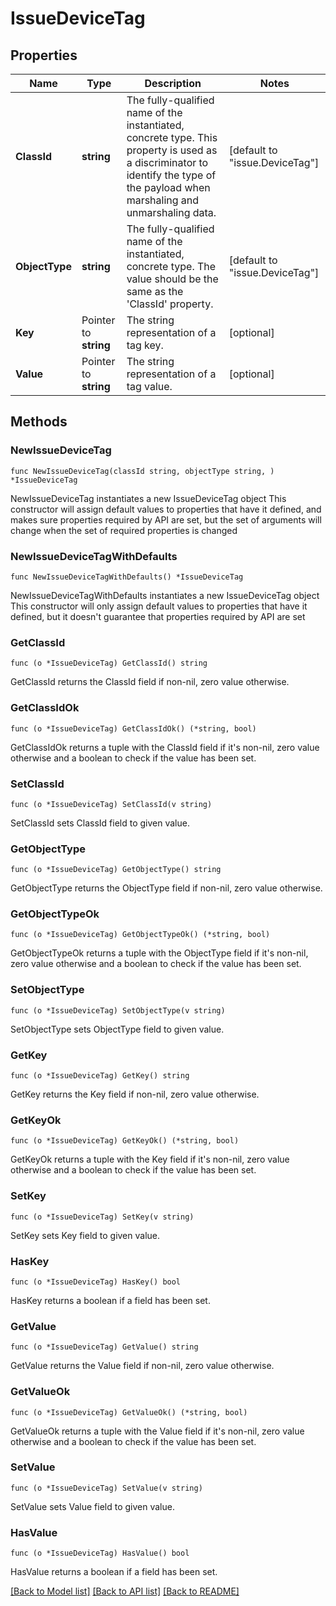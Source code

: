 # IssueDeviceTag

## Properties

Name | Type | Description | Notes
------------ | ------------- | ------------- | -------------
**ClassId** | **string** | The fully-qualified name of the instantiated, concrete type. This property is used as a discriminator to identify the type of the payload when marshaling and unmarshaling data. | [default to "issue.DeviceTag"]
**ObjectType** | **string** | The fully-qualified name of the instantiated, concrete type. The value should be the same as the &#39;ClassId&#39; property. | [default to "issue.DeviceTag"]
**Key** | Pointer to **string** | The string representation of a tag key. | [optional] 
**Value** | Pointer to **string** | The string representation of a tag value. | [optional] 

## Methods

### NewIssueDeviceTag

`func NewIssueDeviceTag(classId string, objectType string, ) *IssueDeviceTag`

NewIssueDeviceTag instantiates a new IssueDeviceTag object
This constructor will assign default values to properties that have it defined,
and makes sure properties required by API are set, but the set of arguments
will change when the set of required properties is changed

### NewIssueDeviceTagWithDefaults

`func NewIssueDeviceTagWithDefaults() *IssueDeviceTag`

NewIssueDeviceTagWithDefaults instantiates a new IssueDeviceTag object
This constructor will only assign default values to properties that have it defined,
but it doesn't guarantee that properties required by API are set

### GetClassId

`func (o *IssueDeviceTag) GetClassId() string`

GetClassId returns the ClassId field if non-nil, zero value otherwise.

### GetClassIdOk

`func (o *IssueDeviceTag) GetClassIdOk() (*string, bool)`

GetClassIdOk returns a tuple with the ClassId field if it's non-nil, zero value otherwise
and a boolean to check if the value has been set.

### SetClassId

`func (o *IssueDeviceTag) SetClassId(v string)`

SetClassId sets ClassId field to given value.


### GetObjectType

`func (o *IssueDeviceTag) GetObjectType() string`

GetObjectType returns the ObjectType field if non-nil, zero value otherwise.

### GetObjectTypeOk

`func (o *IssueDeviceTag) GetObjectTypeOk() (*string, bool)`

GetObjectTypeOk returns a tuple with the ObjectType field if it's non-nil, zero value otherwise
and a boolean to check if the value has been set.

### SetObjectType

`func (o *IssueDeviceTag) SetObjectType(v string)`

SetObjectType sets ObjectType field to given value.


### GetKey

`func (o *IssueDeviceTag) GetKey() string`

GetKey returns the Key field if non-nil, zero value otherwise.

### GetKeyOk

`func (o *IssueDeviceTag) GetKeyOk() (*string, bool)`

GetKeyOk returns a tuple with the Key field if it's non-nil, zero value otherwise
and a boolean to check if the value has been set.

### SetKey

`func (o *IssueDeviceTag) SetKey(v string)`

SetKey sets Key field to given value.

### HasKey

`func (o *IssueDeviceTag) HasKey() bool`

HasKey returns a boolean if a field has been set.

### GetValue

`func (o *IssueDeviceTag) GetValue() string`

GetValue returns the Value field if non-nil, zero value otherwise.

### GetValueOk

`func (o *IssueDeviceTag) GetValueOk() (*string, bool)`

GetValueOk returns a tuple with the Value field if it's non-nil, zero value otherwise
and a boolean to check if the value has been set.

### SetValue

`func (o *IssueDeviceTag) SetValue(v string)`

SetValue sets Value field to given value.

### HasValue

`func (o *IssueDeviceTag) HasValue() bool`

HasValue returns a boolean if a field has been set.


[[Back to Model list]](../README.md#documentation-for-models) [[Back to API list]](../README.md#documentation-for-api-endpoints) [[Back to README]](../README.md)


